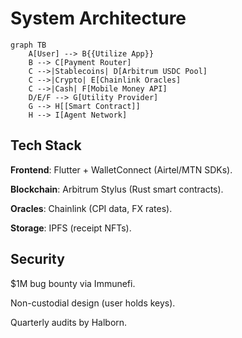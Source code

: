 # System Architecture

```mermaid
graph TB
    A[User] --> B{{Utilize App}}
    B --> C[Payment Router]
    C -->|Stablecoins| D[Arbitrum USDC Pool]
    C -->|Crypto| E[Chainlink Oracles]
    C -->|Cash| F[Mobile Money API]
    D/E/F --> G[Utility Provider]
    G --> H[[Smart Contract]]
    H --> I[Agent Network]

```

## **Tech Stack**

**Frontend**: Flutter + WalletConnect (Airtel/MTN SDKs).

**Blockchain**: Arbitrum Stylus (Rust smart contracts).

**Oracles**: Chainlink (CPI data, FX rates).

**Storage**: IPFS (receipt NFTs).

## **Security**

$1M bug bounty via Immunefi.

Non-custodial design (user holds keys).

Quarterly audits by Halborn.
